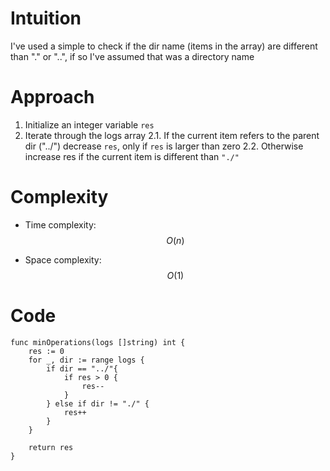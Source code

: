 # Intuition
I've used a simple to check if the dir name (items in the array) are different than "." or "..", if so I've assumed that was a directory name

# Approach
1. Initialize an integer variable `res`
2. Iterate through the logs array
2.1. If the current item refers to the parent dir ("../") decrease `res`, only if `res` is larger than zero
2.2. Otherwise increase res if the current item is different than `"./"`


# Complexity
- Time complexity: $$O(n)$$

- Space complexity: $$O(1)$$

# Code
```
func minOperations(logs []string) int {
	res := 0
	for _, dir := range logs {
		if dir == "../"{
			if res > 0 {
				res--
			}
		} else if dir != "./" {
			res++
		}
	}

	return res
}
```

